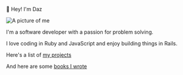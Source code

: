<p class="gradient-text display-l text-center margin-y">👋 Hey! I'm Daz</p>

<img src="/images/daz.webp" alt="A picture of me" class="daz dropshadow">

I'm a software developer with a passion for problem solving.

I love coding in Ruby and JavaScript and enjoy building things in Rails.

Here's a list of [my projects](/projects)

And here are some [books I wrote](/books)
